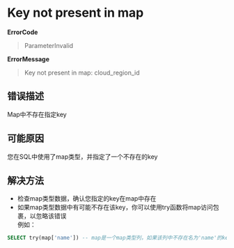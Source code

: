 # Key not present in map
**ErrorCode**
> ParameterInvalid

**ErrorMessage**
> Key not present in map: cloud_region_id

## 错误描述
Map中不存在指定key

## 可能原因
您在SQL中使用了map类型，并指定了一个不存在的key

## 解决方法
- 检查map类型数据，确认您指定的key在map中存在
- 如果map类型数据中有可能不存在该key，你可以使用try函数将map访问包裹，以忽略该错误  
例如：
```SQL
SELECT try(map['name']) -- map是一个map类型列，如果该列中不存在名为'name'的key，则返回NULL
```